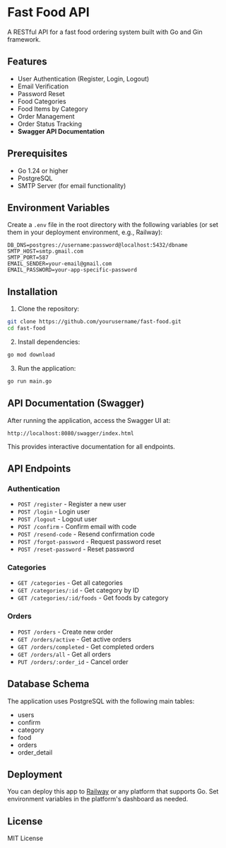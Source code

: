# Fast Food API

A RESTful API for a fast food ordering system built with Go and Gin framework.

## Features

- User Authentication (Register, Login, Logout)
- Email Verification
- Password Reset
- Food Categories
- Food Items by Category
- Order Management
- Order Status Tracking
- **Swagger API Documentation**

## Prerequisites

- Go 1.24 or higher
- PostgreSQL
- SMTP Server (for email functionality)

## Environment Variables

Create a `.env` file in the root directory with the following variables (or set them in your deployment environment, e.g., Railway):

```env
DB_DNS=postgres://username:password@localhost:5432/dbname
SMTP_HOST=smtp.gmail.com
SMTP_PORT=587
EMAIL_SENDER=your-email@gmail.com
EMAIL_PASSWORD=your-app-specific-password
```

## Installation

1. Clone the repository:
```bash
git clone https://github.com/yourusername/fast-food.git
cd fast-food
```

2. Install dependencies:
```bash
go mod download
```

3. Run the application:
```bash
go run main.go
```

## API Documentation (Swagger)

After running the application, access the Swagger UI at:

```
http://localhost:8080/swagger/index.html
```

This provides interactive documentation for all endpoints.

## API Endpoints

### Authentication
- `POST /register` - Register a new user
- `POST /login` - Login user
- `POST /logout` - Logout user
- `POST /confirm` - Confirm email with code
- `POST /resend-code` - Resend confirmation code
- `POST /forgot-password` - Request password reset
- `POST /reset-password` - Reset password

### Categories
- `GET /categories` - Get all categories
- `GET /categories/:id` - Get category by ID
- `GET /categories/:id/foods` - Get foods by category

### Orders
- `POST /orders` - Create new order
- `GET /orders/active` - Get active orders
- `GET /orders/completed` - Get completed orders
- `GET /orders/all` - Get all orders
- `PUT /orders/:order_id` - Cancel order

## Database Schema

The application uses PostgreSQL with the following main tables:
- users
- confirm
- category
- food
- orders
- order_detail

## Deployment

You can deploy this app to [Railway](https://railway.app/) or any platform that supports Go. Set environment variables in the platform's dashboard as needed.

## License

MIT License